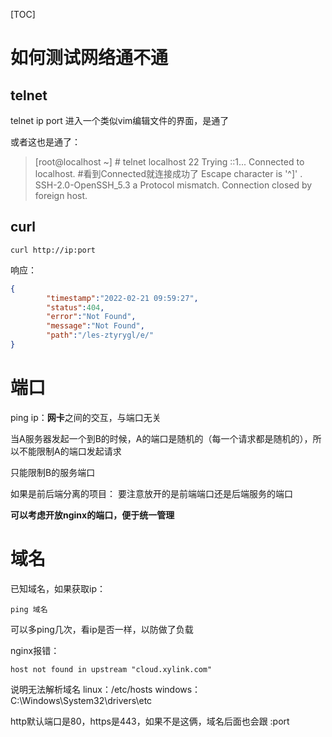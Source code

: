 [TOC]

# 如何测试网络通不通
## telnet
telnet ip port 进入一个类似vim编辑文件的界面，是通了

或者这也是通了：
> [root@localhost ~] # telnet localhost 22
Trying ::1...
Connected to localhost. #看到Connected就连接成功了
Escape character is '^]' .
SSH-2.0-OpenSSH_5.3
a
Protocol mismatch.
Connection closed by foreign host.


## curl
```shell
curl http://ip:port
```
响应：
```json
{
        "timestamp":"2022-02-21 09:59:27",
        "status":404,
        "error":"Not Found",
        "message":"Not Found",
        "path":"/les-ztyrygl/e/"
}
```


# 端口
ping ip：**网卡**之间的交互，与端口无关

当A服务器发起一个到B的时候，A的端口是随机的（每一个请求都是随机的），所以不能限制A的端口发起请求

只能限制B的服务端口

如果是前后端分离的项目：
要注意放开的是前端端口还是后端服务的端口

**可以考虑开放nginx的端口，便于统一管理**


# 域名
已知域名，如果获取ip：
```shell
ping 域名
```
可以多ping几次，看ip是否一样，以防做了负载

nginx报错：
```log
host not found in upstream "cloud.xylink.com"
```
说明无法解析域名
linux：/etc/hosts
windows：C:\Windows\System32\drivers\etc

http默认端口是80，https是443，如果不是这俩，域名后面也会跟 :port